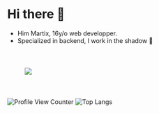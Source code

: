 # Hi there 👋
- Him Martix, 16y/o web developper.
- Specialized in backend, I work in the shadow 🥷
<img style="max-width:40%; height:auto; padding:40px" src="https://github-readme-stats.vercel.app/api?username=MartixInTheMatrix&theme=dark&show_icons=true">

![Profile View Counter](https://komarev.com/ghpvc/?username=MartixInTheMatrix?theme=radical)
![Top Langs](https://github-readme-stats.vercel.app/api/top-langs/?username=anuraghazra&layout=compact&theme=radical)
